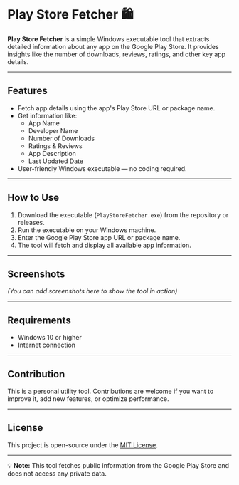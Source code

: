 # Play Store Fetcher 🛍️

**Play Store Fetcher** is a simple Windows executable tool that extracts detailed information about any app on the Google Play Store. It provides insights like the number of downloads, reviews, ratings, and other key app details.  

---

## Features

- Fetch app details using the app's Play Store URL or package name.
- Get information like:
  - App Name
  - Developer Name
  - Number of Downloads
  - Ratings & Reviews
  - App Description
  - Last Updated Date
- User-friendly Windows executable — no coding required.

---

## How to Use

1. Download the executable (`PlayStoreFetcher.exe`) from the repository or releases.
2. Run the executable on your Windows machine.
3. Enter the Google Play Store app URL or package name.
4. The tool will fetch and display all available app information.

---

## Screenshots

*(You can add screenshots here to show the tool in action)*

---

## Requirements

- Windows 10 or higher
- Internet connection

---

## Contribution

This is a personal utility tool. Contributions are welcome if you want to improve it, add new features, or optimize performance.

---

## License

This project is open-source under the [MIT License](LICENSE).

---

💡 **Note:** This tool fetches public information from the Google Play Store and does not access any private data.
